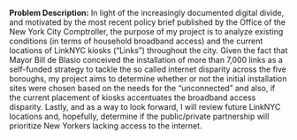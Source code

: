 **Problem Description:**
In light of the increasingly documented digital divide, and motivated by the most recent policy brief published by the Office of the New York City Comptroller, the purpose of my project is to analyze existing conditions (in terms of household broadband access) and the current locations of LinkNYC kiosks (“Links”) throughout the city. Given the fact that Mayor Bill de Blasio conceived the installation of more than 7,000 links as a self-funded strategy to tackle the so called internet disparity across the five boroughs, my project aims to determine whether or not the initial installation sites were chosen based on the needs for the “unconnected” and also, if the current placement of kiosks accentuates the broadband access disparity. Lastly, and as a way to look forward, I will review future LinkNYC locations and, hopefully, determine if the public/private partnership will prioritize New Yorkers lacking access to the internet. 